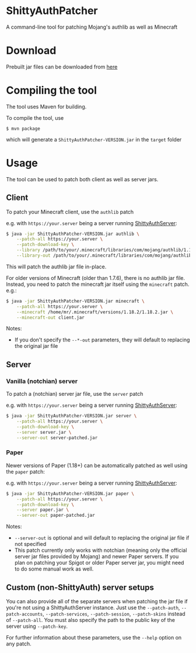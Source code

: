 # ShittyAuthPatcher
A command-line tool for patching Mojang's authlib as well as Minecraft

# Download
Prebuilt jar files can be downloaded from [here](https://ci.graphite-official.com/job/ShittyAuthPatcher/lastBuild/me.mrletsplay$ShittyAuthPatcher/)

# Compiling the tool
The tool uses Maven for building.

To compile the tool, use
```
$ mvn package
```
which will generate a `ShittyAuthPatcher-VERSION.jar` in the `target` folder

# Usage
The tool can be used to patch both client as well as server jars.

## Client
To patch your Minecraft client, use the `authlib` patch

e.g. with `https://your.server` being a server running [ShittyAuthServer](https://github.com/MrLetsplay2003/ShittyAuthServer):
```sh
$ java -jar ShittyAuthPatcher-VERSION.jar authlib \
    --patch-all https://your.server \
    --patch-download-key \
    --library /path/to/your/.minecraft/libraries/com/mojang/authlib/1.18.2/1.18.2.jar \
    --library-out /path/to/your/.minecraft/libraries/com/mojang/authlib/1.18.2/1.18.2.jar
```
This will patch the authlib jar file in-place.

For older versions of Minecraft (older than 1.7.6), there is no authlib jar file. Instead, you need to patch the minecraft jar itself using the `minecraft` patch.
e.g.:
```sh
$ java -jar ShittyAuthPatcher-VERSION.jar minecraft \
    --patch-all https://your.server \
    --minecraft /home/mr/.minecraft/versions/1.18.2/1.18.2.jar \
    --minecraft-out client.jar
```
Notes:
- If you don't specify the `--*-out` parameters, they will default to replacing the original jar file

## Server

### Vanilla (notchian) server
To patch a (notchian) server jar file, use the `server` patch

e.g. with `https://your.server` being a server running [ShittyAuthServer](https://github.com/MrLetsplay2003/ShittyAuthServer):

```sh
$ java -jar ShittyAuthPatcher-VERSION.jar server \
    --patch-all https://your.server \
    --patch-download-key \
    --server server.jar \
    --server-out server-patched.jar
```

### Paper
Newer versions of Paper (1.18+) can be automatically patched as well using the `paper` patch:

e.g. with `https://your.server` being a server running [ShittyAuthServer](https://github.com/MrLetsplay2003/ShittyAuthServer):

```sh
$ java -jar ShittyAuthPatcher-VERSION.jar paper \
    --patch-all https://your.server \
    --patch-download-key \
    --server paper.jar \
    --server-out paper-patched.jar
```

Notes:
- `--server-out` is optional and will default to replacing the original jar file if not specified
- This patch currently only works with notchian (meaning only the official server jar files provided by Mojang) and newer Paper servers. If you plan on patching your Spigot or older Paper server jar, you might need to do some manual work as well.

## Custom (non-ShittyAuth) server setups
You can also provide all of the separate servers when patching the jar file if you're not using a ShittyAuthServer instance. Just use the `--patch-auth`, `--patch-accounts`, `--patch-services`, `--patch-session`, `--patch-skins` instead of `--patch-all`. You must also specify the path to the public key of the server using `--patch-key`.

For further information about these parameters, use the `--help` option on any patch.